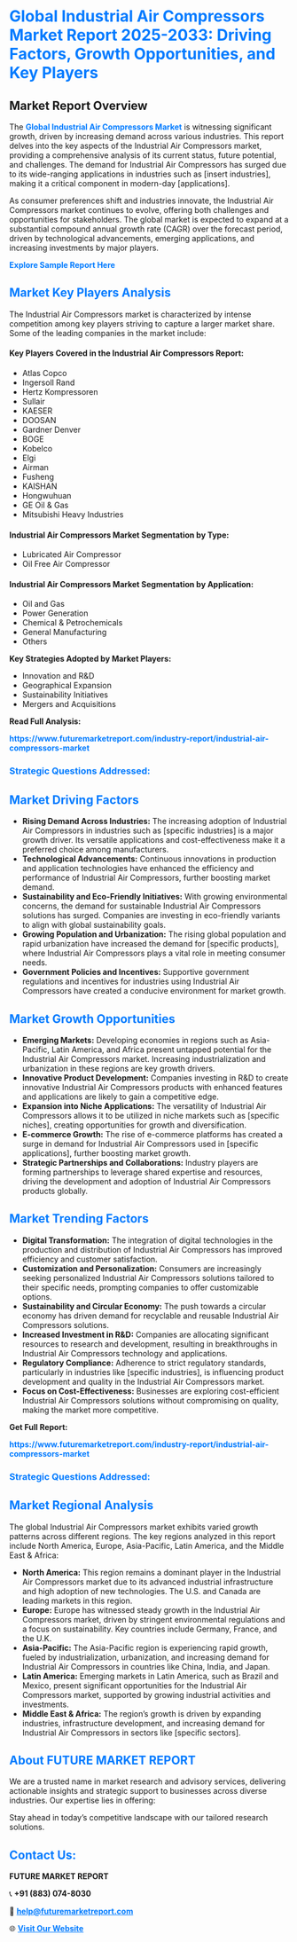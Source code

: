 <h1 style="color: #007BFF;">Global Industrial Air Compressors Market Report 2025-2033: Driving Factors, Growth Opportunities, and Key Players</h1>

<section id="overview">
<h2>Market Report Overview</h2>
<p>The <a href="https://www.futuremarketreport.com/industry-report/industrial-air-compressors-market" style="color: #007BFF; text-decoration: none;"><strong>Global Industrial Air Compressors Market</strong></a> is witnessing significant growth, driven by increasing demand across various industries. This report delves into the key aspects of the Industrial Air Compressors market, providing a comprehensive analysis of its current status, future potential, and challenges. The demand for Industrial Air Compressors has surged due to its wide-ranging applications in industries such as [insert industries], making it a critical component in modern-day [applications].</p>
<p>As consumer preferences shift and industries innovate, the Industrial Air Compressors market continues to evolve, offering both challenges and opportunities for stakeholders. The global market is expected to expand at a substantial compound annual growth rate (CAGR) over the forecast period, driven by technological advancements, emerging applications, and increasing investments by major players.</p>
</section>

<section id="overview">
<p><a href="https://www.futuremarketreport.com/request-sample/reportId=91982" style="color: #007BFF; text-decoration: none;"><strong>Explore Sample Report Here</strong></a></p>
</section>

<section id="key-players">
<h2 style="color: #007BFF;">Market Key Players Analysis</h2>
<p>The Industrial Air Compressors market is characterized by intense competition among key players striving to capture a larger market share. Some of the leading companies in the market include:</p>
<h4>Key Players Covered in the Industrial Air Compressors Report:</h4>
<ul><li>Atlas Copco</li><li>Ingersoll Rand</li><li>Hertz Kompressoren</li><li>Sullair</li><li>KAESER</li><li>DOOSAN</li><li>Gardner Denver</li><li>BOGE</li><li>Kobelco</li><li>Elgi</li><li>Airman</li><li>Fusheng</li><li>KAISHAN</li><li>Hongwuhuan</li><li>GE Oil &amp; Gas</li><li>Mitsubishi Heavy Industries</li></ul>
<h4>Industrial Air Compressors Market Segmentation by Type:</h4>
<ul><li>Lubricated Air Compressor</li><li>Oil Free Air Compressor</li></ul>

<h4>Industrial Air Compressors Market Segmentation by Application:</h4>
<ul><li>Oil and Gas</li><li>Power Generation</li><li>Chemical &amp; Petrochemicals</li><li>General Manufacturing</li><li>Others</li></ul>
<p><strong>Key Strategies Adopted by Market Players:</strong></p>
<ul>
<li>Innovation and R&D</li>
<li>Geographical Expansion</li>
<li>Sustainability Initiatives</li>
<li>Mergers and Acquisitions</li>
</ul>
</section>

<section>
<p><strong>Read Full Analysis: </strong></p><a href="https://www.futuremarketreport.com/industry-report/industrial-air-compressors-market" style="color: #007BFF; text-decoration: none;"><strong>https://www.futuremarketreport.com/industry-report/industrial-air-compressors-market</strong></a>
<h3 style="color: #007BFF;">Strategic Questions Addressed:</h3>
</section>

<section id="driving-factors">
<h2 style="color: #007BFF;">Market Driving Factors</h2>
<ul>
<li><strong>Rising Demand Across Industries:</strong> The increasing adoption of Industrial Air Compressors in industries such as [specific industries] is a major growth driver. Its versatile applications and cost-effectiveness make it a preferred choice among manufacturers.</li>
<li><strong>Technological Advancements:</strong> Continuous innovations in production and application technologies have enhanced the efficiency and performance of Industrial Air Compressors, further boosting market demand.</li>
<li><strong>Sustainability and Eco-Friendly Initiatives:</strong> With growing environmental concerns, the demand for sustainable Industrial Air Compressors solutions has surged. Companies are investing in eco-friendly variants to align with global sustainability goals.</li>
<li><strong>Growing Population and Urbanization:</strong> The rising global population and rapid urbanization have increased the demand for [specific products], where Industrial Air Compressors plays a vital role in meeting consumer needs.</li>
<li><strong>Government Policies and Incentives:</strong> Supportive government regulations and incentives for industries using Industrial Air Compressors have created a conducive environment for market growth.</li>
</ul>
</section>

<section id="growth-opportunities">
<h2 style="color: #007BFF;">Market Growth Opportunities</h2>
<ul>
<li><strong>Emerging Markets:</strong> Developing economies in regions such as Asia-Pacific, Latin America, and Africa present untapped potential for the Industrial Air Compressors market. Increasing industrialization and urbanization in these regions are key growth drivers.</li>
<li><strong>Innovative Product Development:</strong> Companies investing in R&D to create innovative Industrial Air Compressors products with enhanced features and applications are likely to gain a competitive edge.</li>
<li><strong>Expansion into Niche Applications:</strong> The versatility of Industrial Air Compressors allows it to be utilized in niche markets such as [specific niches], creating opportunities for growth and diversification.</li>
<li><strong>E-commerce Growth:</strong> The rise of e-commerce platforms has created a surge in demand for Industrial Air Compressors used in [specific applications], further boosting market growth.</li>
<li><strong>Strategic Partnerships and Collaborations:</strong> Industry players are forming partnerships to leverage shared expertise and resources, driving the development and adoption of Industrial Air Compressors products globally.</li>
</ul>
</section>

<section id="trending-factors">
<h2 style="color: #007BFF;">Market Trending Factors</h2>
<ul>
<li><strong>Digital Transformation:</strong> The integration of digital technologies in the production and distribution of Industrial Air Compressors has improved efficiency and customer satisfaction.</li>
<li><strong>Customization and Personalization:</strong> Consumers are increasingly seeking personalized Industrial Air Compressors solutions tailored to their specific needs, prompting companies to offer customizable options.</li>
<li><strong>Sustainability and Circular Economy:</strong> The push towards a circular economy has driven demand for recyclable and reusable Industrial Air Compressors solutions.</li>
<li><strong>Increased Investment in R&D:</strong> Companies are allocating significant resources to research and development, resulting in breakthroughs in Industrial Air Compressors technology and applications.</li>
<li><strong>Regulatory Compliance:</strong> Adherence to strict regulatory standards, particularly in industries like [specific industries], is influencing product development and quality in the Industrial Air Compressors market.</li>
<li><strong>Focus on Cost-Effectiveness:</strong> Businesses are exploring cost-efficient Industrial Air Compressors solutions without compromising on quality, making the market more competitive.</li>
</ul>
</section>

<section>
<p><strong>Get Full Report: </strong></p><a href="https://www.futuremarketreport.com/industry-report/industrial-air-compressors-market" style="color: #007BFF; text-decoration: none;"><strong>https://www.futuremarketreport.com/industry-report/industrial-air-compressors-market</strong></a>
<h3 style="color: #007BFF;">Strategic Questions Addressed:</h3>
</section>


<section id="regional-analysis">
<h2 style="color: #007BFF;">Market Regional Analysis</h2>
<p>The global Industrial Air Compressors market exhibits varied growth patterns across different regions. The key regions analyzed in this report include North America, Europe, Asia-Pacific, Latin America, and the Middle East & Africa:</p>
<ul>
<li><strong>North America:</strong> This region remains a dominant player in the Industrial Air Compressors market due to its advanced industrial infrastructure and high adoption of new technologies. The U.S. and Canada are leading markets in this region.</li>
<li><strong>Europe:</strong> Europe has witnessed steady growth in the Industrial Air Compressors market, driven by stringent environmental regulations and a focus on sustainability. Key countries include Germany, France, and the U.K.</li>
<li><strong>Asia-Pacific:</strong> The Asia-Pacific region is experiencing rapid growth, fueled by industrialization, urbanization, and increasing demand for Industrial Air Compressors in countries like China, India, and Japan.</li>
<li><strong>Latin America:</strong> Emerging markets in Latin America, such as Brazil and Mexico, present significant opportunities for the Industrial Air Compressors market, supported by growing industrial activities and investments.</li>
<li><strong>Middle East & Africa:</strong> The region’s growth is driven by expanding industries, infrastructure development, and increasing demand for Industrial Air Compressors in sectors like [specific sectors].</li>
</ul>
</section>

<footer>
<h2 style="color: #007BFF;">About FUTURE MARKET REPORT</h2>
<p>We are a trusted name in market research and advisory services, delivering actionable insights and strategic support to businesses across diverse industries. Our expertise lies in offering:</p>

<p>Stay ahead in today’s competitive landscape with our tailored research solutions.</p>

<h2 style="color: #007BFF;">Contact Us:</h2>
<p><strong>FUTURE MARKET REPORT</strong></p>
<p>📞 <strong>+91 (883) 074-8030</strong></p>
<p>📧 <strong><a href="mailto:help@futuremarketreport.com" style="color: #007BFF;">help@futuremarketreport.com</a></strong></p>
<p>🌐 <strong><a href="https://www.futuremarketreport.com/" style="color: #007BFF;">Visit Our Website</a></strong></p>
</footer>